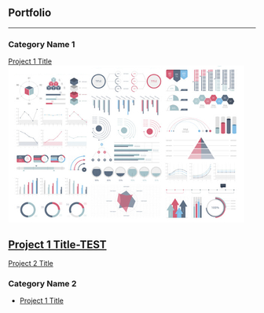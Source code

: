 ## Portfolio

---

### Category Name 1 

[Project 1 Title](/sample_page)
<img src="images/dummy_thumbnail.jpg?raw=true"/>

[Project 1 Title-TEST](/sample_page)
---
[Project 2 Title](/pdf/sample_presentation.pdf)

### Category Name 2

- [Project 1 Title](http://example.com/)
